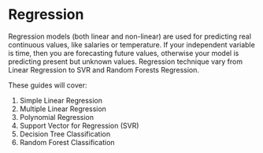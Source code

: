 # Regression 

Regression models (both linear and non-linear) are used for predicting real continuous values, like salaries or temperature. If your independent variable is time, then you are forecasting future values, otherwise your model is predicting present but unknown values. Regression technique vary from Linear Regression to SVR and Random Forests Regression.

These guides will cover: 
1. Simple Linear Regression
2. Multiple Linear Regression
3. Polynomial Regression
4. Support Vector for Regression (SVR)
5. Decision Tree Classification
6. Random Forest Classification